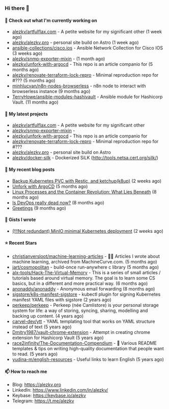### Hi there 👋

#### 👷 Check out what I'm currently working on

- [alezkv/artfulflax.com](https://github.com/alezkv/artfulflax.com) - A petite website for my significant other (1 week ago)
- [alezkv/alezkv.pro](https://github.com/alezkv/alezkv.pro) - personal site build on Astro (1 week ago)
- [ansible-collections/cisco.ios](https://github.com/ansible-collections/cisco.ios) - Ansible Network Collection for Cisco IOS (3 weeks ago)
- [alezkv/snmp-exporter-mixin](https://github.com/alezkv/snmp-exporter-mixin) -  (1 month ago)
- [alezkv/unfork-with-argocd](https://github.com/alezkv/unfork-with-argocd) - This repo is an article companio for (5 months ago)
- [alezkv/renovate-terraform-lock-repro](https://github.com/alezkv/renovate-terraform-lock-repro) - Minimal reproduction repo for #??? (5 months ago)
- [minhlucvan/n8n-nodes-browserless](https://github.com/minhlucvan/n8n-nodes-browserless) - n8n node to interact with browserless instance  (9 months ago)
- [TerryHowe/ansible-modules-hashivault](https://github.com/TerryHowe/ansible-modules-hashivault) - Ansible module for Hashicorp Vault. (11 months ago)

#### 🌱 My latest projects

- [alezkv/artfulflax.com](https://github.com/alezkv/artfulflax.com) - A petite website for my significant other
- [alezkv/snmp-exporter-mixin](https://github.com/alezkv/snmp-exporter-mixin) - 
- [alezkv/unfork-with-argocd](https://github.com/alezkv/unfork-with-argocd) - This repo is an article companio for
- [alezkv/renovate-terraform-lock-repro](https://github.com/alezkv/renovate-terraform-lock-repro) - Minimal reproduction repo for #???
- [alezkv/alezkv.pro](https://github.com/alezkv/alezkv.pro) - personal site build on Astro
- [alezkv/docker-silk](https://github.com/alezkv/docker-silk) - Dockerized SiLK (http://tools.netsa.cert.org/silk/)

#### 📜 My recent blog posts

- [Backup Kubernetes PVC with Restic, and ketchup(k8up)](https://alezkv.pro/blog/k8up/) (2 weeks ago)
- [Unfork with ArgoCD](https://alezkv.pro/blog/unfork-with-argocd/) (5 months ago)
- [Linux Processes and the Container Revolution: What Lies Beneath](https://alezkv.pro/blog/container-is-a-process/) (8 months ago)
- [Is DevOps really dead now?](https://alezkv.pro/blog/is-devops-dead/) (8 months ago)
- [Greetings](https://alezkv.pro/blog/greetings/) (9 months ago)

#### 📓 Gists I wrote

- [(!!!Not redundant) MinIO minimal Kubernetes deployment](https://gist.github.com/ac2280dcae300f24495ebb54d44d6d98) (2 weeks ago)

#### ⭐ Recent Stars

- [christianversloot/machine-learning-articles](https://github.com/christianversloot/machine-learning-articles) - 🧠💬 Articles I wrote about machine learning, archived from MachineCurve.com. (5 months ago)
- [jart/cosmopolitan](https://github.com/jart/cosmopolitan) - build-once run-anywhere c library (5 months ago)
- [alx-tools/Hack-The-Virtual-Memory](https://github.com/alx-tools/Hack-The-Virtual-Memory) - This is a series of small articles / tutorials based around virtual memory. The goal is to learn some CS basics, but in a different and more practical way. (6 months ago)
- [anonaddy/anonaddy](https://github.com/anonaddy/anonaddy) - Anonymous email forwarding (8 months ago)
- [sigstore/k8s-manifest-sigstore](https://github.com/sigstore/k8s-manifest-sigstore) - kubectl plugin for signing Kubernetes manifest YAML files with sigstore (2 years ago)
- [perkeep/perkeep](https://github.com/perkeep/perkeep) - Perkeep (née Camlistore) is your personal storage system for life: a way of storing, syncing, sharing, modelling and backing up content. (4 years ago)
- [carvel-dev/ytt](https://github.com/carvel-dev/ytt) - YAML templating tool that works on YAML structure instead of text (5 years ago)
- [Dmitry1987/vault-chrome-extension](https://github.com/Dmitry1987/vault-chrome-extension) - Attempt in creating chrome extension for Hashicorp Vault (5 years ago)
- [race2infinity/The-Documentation-Compendium](https://github.com/race2infinity/The-Documentation-Compendium) - 📢 Various README templates &amp; tips on writing high-quality documentation that people want to read. (5 years ago)
- [yudina-m/english-resources](https://github.com/yudina-m/english-resources) - Useful links to learn English (5 years ago)

#### 📫 How to reach me

- Blog: https://alezkv.pro
- LinkedIn: https://www.linkedin.com/in/alezkv/
- Keybase: https://keybase.io/alezkv
- Telegram: https://t.me/alezkv
